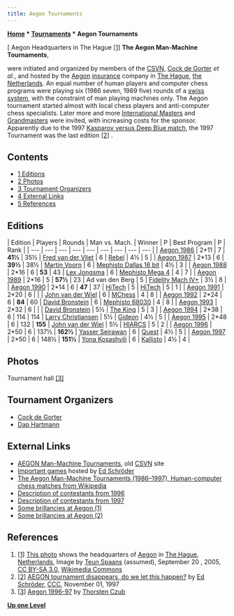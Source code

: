 ```yaml
---
title: Aegon Tournaments
---
```

**[Home](Home "Home") * [Tournaments](Tournaments_and_Matches "Tournaments and Matches") * Aegon Tournaments**

\[ Aegon Headquarters in The Hague <a id="cite-note-1" href="#cite-ref-1">[1]</a>
**The Aegon Man-Machine Tournaments**,

were initiated and organized by members of the [CSVN](CSVN "CSVN"), [Cock de Gorter](Cock_de_Gorter "Cock de Gorter") *et al.*, and hosted by the [Aegon](https://en.wikipedia.org/wiki/Aegon_N.V.) [insurance](https://en.wikipedia.org/wiki/Insurance) company in [The Hague](https://en.wikipedia.org/wiki/The_Hague), [the Netherlands](https://en.wikipedia.org/wiki/Netherlands). An equal number of human players and computer chess programs were playing six (1986 seven, 1989 five) rounds of a [swiss system](https://en.wikipedia.org/wiki/Swiss_system_tournament), with the constraint of man playing machines only. The Aegon tournament started almost with local chess players and anti-computer chess specialists. Later more and more [International Masters](https://en.wikipedia.org/wiki/International_Master) and [Grandmasters](https://en.wikipedia.org/wiki/Grandmaster_%28chess%29) were invited, with increasing costs for the sponsor. Apparently due to the 1997 [Kasparov versus Deep Blue match](Kasparov_versus_Deep_Blue_1997 "Kasparov versus Deep Blue 1997"), the 1997 Tournament was the last edition <a id="cite-note-2" href="#cite-ref-2">[2]</a> .

## Contents

- [1 Editions](#editions)
- [2 Photos](#photos)
- [3 Tournament Organizers](#tournament-organizers)
- [4 External Links](#external-links)
- [5 References](#references)

## Editions

|  Edition
|  Players
|  Rounds
|  Man vs. Mach.
|  Winner
|  P
|  Best Program
|  P
|  Rank
|
| --- | --- | --- | --- | --- | --- | --- | --- | --- |
| [Aegon 1986](Aegon_1986 "Aegon 1986") |  2\*11
|  7
| **41½** |  35½
| [Fred van der Vliet](http://www.astercity.net/%7Evistula/fredvandervliet2.htm) |  6
| [Rebel](Rebel "Rebel") |  4½
|  5
|
| [Aegon 1987](Aegon_1987 "Aegon 1987") |  2\*13
|  6
| **39½** |  38½
| [Martin Voorn](http://www.365chess.com/players/Martin_Voorn) |  6
| [Mephisto Dallas 16 bit](Mephisto_Dallas "Mephisto Dallas") |  4½
|  3
|
| [Aegon 1988](Aegon_1988 "Aegon 1988") |  2\*16
|  6
| **53** |  43
| [Lex Jongsma](http://nl.wikipedia.org/wiki/Lex_Jongsma) |  6
| [Mephisto Mega 4](Mephisto "Mephisto") |  4
|  7
|
| [Aegon 1989](Aegon_1989 "Aegon 1989") |  2\*16
|  5
| **57½** |  23
|  Ad van den Berg
|  5
| [Fidelity Mach IV+](Excel "Excel") |  3½
|  8
|
| [Aegon 1990](Aegon_1990 "Aegon 1990") |  2\*14
|  6
| **47** |  37
| [HiTech](HiTech "HiTech") |  5
| [HiTech](HiTech "HiTech") |  5
|  1
|
| [Aegon 1991](Aegon_1991 "Aegon 1991") |  2\*20
|  6
|  |  | [John van der Wiel](https://en.wikipedia.org/wiki/John_van_der_Wiel) |  6
| [MChess](MChess "MChess") |  4
|  8
|
| [Aegon 1992](Aegon_1992 "Aegon 1992") |  2\*24
|  6
| **84** |  60
| [David Bronstein](David_Bronstein "David Bronstein") |  6
| [Mephisto 68030](Mephisto "Mephisto") |  4
|  8
|
| [Aegon 1993](Aegon_1993 "Aegon 1993") |  2\*32
|  6
|  |  | [David Bronstein](David_Bronstein "David Bronstein") |  5½
| [The King](The_King "The King") |  5
|  3
|
| [Aegon 1994](Aegon_1994 "Aegon 1994") |  2\*38
|  6
|  114
|  114
| [Larry Christiansen](https://en.wikipedia.org/wiki/Larry_Christiansen) |  5½
| [Gideon](Gideon "Gideon") |  4½
|  5
|
| [Aegon 1995](Aegon_1995 "Aegon 1995") |  2\*48
|  6
|  132
| **155** | [John van der Wiel](https://en.wikipedia.org/wiki/John_van_der_Wiel) |  5½
| [HIARCS](HIARCS "HIARCS") |  5
|  2
|
| [Aegon 1996](Aegon_1996 "Aegon 1996") |  2\*50
|  6
|  137½
| **162½** | [Yasser Seirawan](https://en.wikipedia.org/wiki/Yasser_Seirawan) |  6
| [Quest](Quest "Quest") |  4½
|  5
|
| [Aegon 1997](Aegon_1997 "Aegon 1997") |  2\*50
|  6
|  148½
| **151½** | [Yona Kosashvili](https://en.wikipedia.org/wiki/Yona_Kosashvili) |  6
| [Kallisto](Kallisto "Kallisto") |  4½
|  4
|

## Photos

[](http://www.thorstenczub.de/aegon.html)
Tournament hall <a id="cite-note-3" href="#cite-ref-3">[3]</a>

## Tournament Organizers

- [Cock de Gorter](Cock_de_Gorter "Cock de Gorter")
- [Dap Hartmann](Dap_Hartmann "Dap Hartmann")

## External Links

- [AEGON Man-Machine Tournaments](http://old.csvn.nl/aegonhist.html), old [CSVN](CSVN "CSVN") site
- [Important games](http://www.top-5000.nl/pgn.htm) hosted by [Ed Schröder](Ed_Schroder "Ed Schroder")
- [The Aegon Man-Machine Tournaments (1986–1997), Human-computer chess matches from Wikipedia](https://en.wikipedia.org/wiki/Human-computer_chess_matches#The_Aegon_Man-Machine_Tournaments_.281986.E2.80.931997.29)
- [Description of contestants from 1996](http://web.archive.org/web/19970530080856/http://www.aegon.nl/chess/gb/gb24b.html)
- [Description of contestants from 1997](http://web.archive.org/web/19970530044128/http://www.aegon.nl/chess/gb/gb25b.html)
- [Some brillancies at Aegon (1)](http://www.csvnsupplementsite.nl/csvnp22.html)
- [Some brillancies at Aegon (2)](http://www.csvnsupplementsite.nl/csvnp23.html)

## References

1. <a id="cite-ref-1" href="#cite-note-1">[1]</a> [This photo](https://commons.wikimedia.org/wiki/File:AegongebouwR0013788.JPG) shows the headquarters of [Aegon](https://en.wikipedia.org/wiki/Aegon_N.V.) in [The Hague](https://en.wikipedia.org/wiki/The_Hague), [Netherlands](https://en.wikipedia.org/wiki/Netherlands), Image by [Teun Spaans](https://commons.wikimedia.org/wiki/User:TeunSpaans) (assumed), September 20 , 2005, [CC BY-SA 3.0](https://creativecommons.org/licenses/by-sa/3.0/deed.en), [Wikimedia Commons](https://en.wikipedia.org/wiki/Wikimedia_Commons)
1. <a id="cite-ref-2" href="#cite-note-2">[2]</a> [AEGON tournament disappears, do we let this happen?](https://www.stmintz.com/ccc/index.php?id=11455) by [Ed Schröder](Ed_Schroder "Ed Schroder"), [CCC](CCC "CCC"), November 01, 1997
1. <a id="cite-ref-3" href="#cite-note-3">[3]</a> [Aegon 1996-97](http://www.thorstenczub.de/aegon.html) by [Thorsten Czub](Thorsten_Czub "Thorsten Czub")

**[Up one Level](Tournaments_and_Matches "Tournaments and Matches")**

